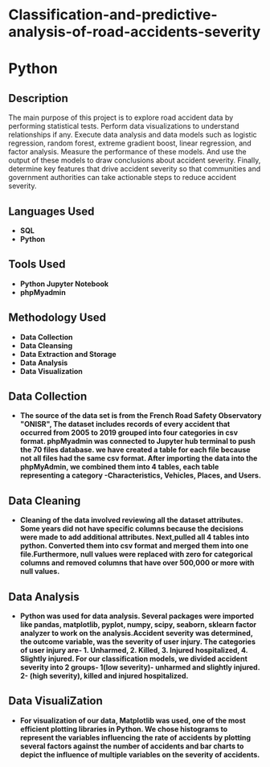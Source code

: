 # Classification-and-predictive-analysis-of-road-accidents-severity
<h1>Python</h1>



<h2>Description</h2>
The   main   purpose   of   this  project   is   to   explore   road   accident   data   by   performing   statistical   tests.   Perform   data
visualizations to understand relationships if any. Execute data analysis and data models such as logistic regression,
random  forest,   extreme  gradient  boost, linear   regression,  and  factor   analysis.  Measure  the  performance  of  these
models. And use the output of these models to draw conclusions about accident severity. Finally, determine key
features that drive accident severity so that communities and government authorities can take actionable steps to
reduce accident severity.
<br />


<h2>Languages Used</h2>

- <b>SQL</b> 
- <b>Python</b>

<h2>Tools Used</h2>

- <b>Python Jupyter Notebook</b> 
- <b>phpMyadmin</b> 

<h2>Methodology Used</h2>

- <b>Data Collection</b> 
- <b>Data Cleansing</b> 
- <b>Data Extraction and Storage</b> 
- <b>Data Analysis </b> 
- <b>Data Visualization </b> 

<h2>Data Collection</h2>

- <b>The   source   of   the   data   set   is   from   the   French   Road   Safety   Observatory   "ONISR",  The dataset includes records of every accident that occurred from 2005 to 2019 grouped into four categories in csv
format.
phpMyadmin was  connected   to
Jupyter hub terminal to push the 70 files database. we have created a table for each file because not all
files had the same csv format. After importing the data into the phpMyAdmin, we combined them into 4 tables, each
table representing a category -Characteristics, Vehicles, Places, and Users.

</b> 

<h2>Data Cleaning</h2>

- <b>Cleaning of the data involved reviewing all the dataset attributes. Some years did not have specific columns because
the decisions were made to add additional attributes. Next,pulled all 4 tables into python. Converted them into csv format and merged them into one file.Furthermore,   null   values were replaced    with   zero   for   categorical   columns   and   removed   columns   that   have   over
500,000 or more with null values.</b> 

<h2>Data Analysis</h2>

- <b>Python was used for data analysis. Several packages were imported like pandas, matplotlib, pyplot, numpy, scipy, 
seaborn, sklearn factor analyzer to work on the analysis.Accident severity was determined, the outcome variable, 
was the severity of user injury. The categories of user injury are- 1. Unharmed, 2. Killed, 3. Injured hospitalized, 4. Slightly injured. For our classification models, we divided accident severity into 2 groups- 1(low severity)- 
unharmed and slightly injured. 2- (high severity), killed and injured hospitalized.</b> 

<h2>Data VisualiZation</h2>

- <b>For visualization of our data, Matplotlib was used, one of the most efficient plotting libraries in Python. We chose
histograms to represent the variables influencing the rate of accidents by plotting several factors against the number
of accidents and bar charts to depict the influence of multiple variables on the severity of accidents.</b> 




